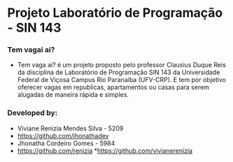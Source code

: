 # Projeto Laboratório de Programação - SIN 143 

### Tem vagai ai?
* Tem vaga ai? é um projeto proposto pelo professor Clausius Duque Reis da disciplina de Laboratório de Programação SIN 143 da Universidade Federal de Viçosa Campus Rio Paranaíba (UFV-CRP). E tem por objetivo oferecer vagas em republicas, apartamentos ou casas para serem alugadas de maneira rápida e simples.

### Developed by:
* Viviane Renizia Mendes Silva - 5209
* https://github.com/jhonathadev
* Jhonatha Cordeiro Gomes - 5984
* https://github.com/renizia
*https://github.com/vivianerenizia
